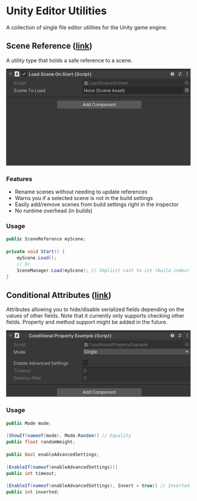 # Unity Editor Utilities

A collection of single file editor utilities for the Unity game engine.

## Scene Reference ([link](DemoProject/Assets/Scripts/SceneReference/SceneReference.cs))

A utility type that holds a safe reference to a scene.

![Scene reference demo](Images/SceneReference_Demo.gif)

### Features
- Rename scenes without needing to update references
- Warns you if a selected scene is not in the build settings
- Easily add/remove scenes from build settings right in the inspector
- No runtime overhead (in builds)

### Usage

```c#
public SceneReference myScene;

private void Start() {
    myScene.Load();
    // Or
    SceneManager.Load(myScene); // Implicit cast to int (build index)
}
```

## Conditional Attributes ([link](DemoProject/Assets/Scripts/ConditionalProperty/ConditionalPropertyAttributes.cs))

Attributes allowing you to hide/disable serialized fields depending on the 
values of other fields. Note that it currently only supports checking other 
fields. Property and method support might be added in the future.

![Conditional attributes demo](Images/ConditionalAttribute_Demo.gif)

### Usage

```c#
public Mode mode;

[ShowIf(nameof(mode), Mode.Random)] // Equality
public float randomWeight;

public bool enableAdvancedSettings;

[EnableIf(nameof(enableAdvancedSettings))]
public int timeout;

[EnableIf(nameof(enableAdvancedSettings), Invert = true)] // Inverted
public int inverted;
```
